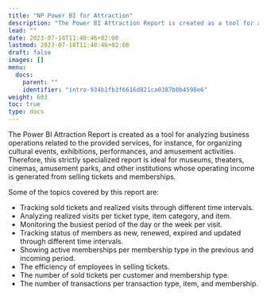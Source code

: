 ```yaml
---
title: "NP Power BI for Attraction"
description: "The Power BI Attraction Report is created as a tool for analyzing business operations related to the provided services, for instance, for organizing cultural events, exhibitions, performances, and amusement activities."
lead: ""
date: 2023-07-18T11:40:46+02:00
lastmod: 2023-07-18T11:40:46+02:00
draft: false
images: []
menu:
  docs:
    parent: ""
    identifier: "intro-934b1fb3f6616d821ca0387b0b4598e6"
weight: 603
toc: true
type: docs
---
```

The Power BI Attraction Report is created as a tool for analyzing business operations related to the provided services, for instance, for organizing cultural events, exhibitions, performances, and amusement activities. Therefore, this strictly specialized report is ideal for museums, theaters, cinemas, amusement parks, and other institutions whose operating income is generated from selling tickets and memberships.

Some of the topics covered by this report are:

- Tracking sold tickets and realized visits through different time intervals.
- Analyzing realized visits per ticket type, item category, and item.
- Monitoring the busiest period of the day or the week per visit.
- Tracking status of members as new, renewed, expired and updated through different time intervals.
- Showing active memberships per membership type in the previous and incoming period.
- The efficiency of employees in selling tickets.
- The number of sold tickets per customer and membership type. 
- The number of transactions per transaction type, item, and membership.
